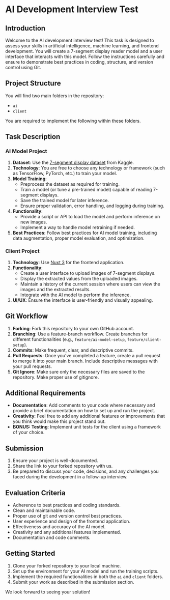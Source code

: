 # AI Development Interview Test

## Introduction
Welcome to the AI development interview test! This task is designed to assess your skills in artificial intelligence, machine learning, and frontend development. You will create a 7-segment display reader model and a user interface that interacts with this model. Follow the instructions carefully and ensure to demonstrate best practices in coding, structure, and version control using Git.

## Project Structure
You will find two main folders in the repository:
- `ai`
- `client`

You are required to implement the following within these folders.

## Task Description

### AI Model Project
1. **Dataset**: Use the [7-segment display dataset](https://www.kaggle.com/datasets/cramatsu/7-segment-display-yolov8) from Kaggle.
2. **Technology**: You are free to choose any technology or framework (such as TensorFlow, PyTorch, etc.) to train your model.
3. **Model Training**:
    - Preprocess the dataset as required for training.
    - Train a model (or tune a pre-trained model) capable of reading 7-segment displays.
    - Save the trained model for later inference.
    - Ensure proper validation, error handling, and logging during training.
4. **Functionality**:
    - Provide a script or API to load the model and perform inference on new images.
    - Implement a way to handle model retraining if needed.
5. **Best Practices**: Follow best practices for AI model training, including data augmentation, proper model evaluation, and optimization.

### Client Project
1. **Technology**: Use [Nuxt 3](https://nuxt.com/docs/getting-started/installation) for the frontend application.
2. **Functionality**:
    - Create a user interface to upload images of 7-segment displays.
    - Display the extracted values from the uploaded images.
    - Maintain a history of the current session where users can view the images and the extracted results.
    - Integrate with the AI model to perform the inference.
3. **UI/UX**: Ensure the interface is user-friendly and visually appealing.

## Git Workflow
1. **Forking**: Fork this repository to your own GitHub account.
2. **Branching**: Use a feature-branch workflow. Create branches for different functionalities (e.g., `feature/ai-model-setup`, `feature/client-setup`).
3. **Commits**: Make frequent, clear, and descriptive commits.
4. **Pull Requests**: Once you've completed a feature, create a pull request to merge it into your main branch. Include descriptive messages with your pull requests.
5. **Git Ignore**: Make sure only the necessary files are saved to the repository. Make proper use of gitignore. 

## Additional Requirements
- **Documentation**: Add comments to your code where necessary and provide a brief documentation on how to set up and run the project.
- **Creativity**: Feel free to add any additional features or improvements that you think would make this project stand out.
- **BONUS: Testing**: Implement unit tests for the client using a framework of your choice.

## Submission
1. Ensure your project is well-documented.
2. Share the link to your forked repository with us.
3. Be prepared to discuss your code, decisions, and any challenges you faced during the development in a follow-up interview.

## Evaluation Criteria
- Adherence to best practices and coding standards.
- Clean and maintainable code.
- Proper use of git and version control best practices.
- User experience and design of the frontend application.
- Effectiveness and accuracy of the AI model.
- Creativity and any additional features implemented.
- Documentation and code comments.

## Getting Started
1. Clone your forked repository to your local machine.
2. Set up the environment for your AI model and run the training scripts.
3. Implement the required functionalities in both the `ai` and `client` folders.
4. Submit your work as described in the submission section.

We look forward to seeing your solution!
